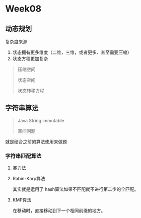 # Week08



## 动态规划

复杂度来源

1. 状态拥有更多维度（二维，三维，或者更多、甚至需要压缩）
2. 状态方程更加复杂



> 压缩空间
>
> 状态空间
>
> 状态转移方程









## 字符串算法

> Java String immutable
>
> 空间问题



就是结合之前的算法使用来做题



### 字符串匹配算法

1. 暴力法

2. Rabin-Karp算法

   其实就是运用了 hash算法如果不匹配就不进行第二步的全匹配。

3. KMP算法

    在移动时，直接移动到下一个相同前缀的地方。